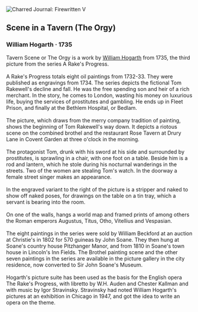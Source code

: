<div class="artwork-of-the-day">
  <div class="container">
    <div class="img-wrapper">
      <img
        src="https://uploads0.wikiart.org/images/william-hogarth/scene-in-a-tavern-1735.jpg!Large.jpg"
        alt="Charred Journal: Firewritten V" />
    </div>
    <div class="artwork-detail">
      <div class="artwork-origin"> 
        <h2 class="artwork-name">Scene in a Tavern (The Orgy)</h2>
        <h3 class="artist">
          William Hogarth
                    ·  1735
        </h3>
      </div>
      <p class="description">
        <span class="artwork-description-text ng-binding" ng-bind-html="viewModel.ArtworkOfTheDay.Description | unsafe">Tavern Scene or The Orgy is a work by <a target="_blank" href="/en/william-hogarth">William Hogarth</a> from 1735, the third picture from the series A Rake's Progress.
<br>
<br>A Rake's Progress totals eight oil paintings from 1732-33. They were published as engravings from 1734. The series depicts the fictional Tom Rakewell's decline and fall. He was the free spending son and heir of a rich merchant. In the story, he comes to London, wasting his money on luxurious life, buying the services of prostitutes and gambling. He ends up in Fleet Prison, and finally at the Bethlem Hospital, or Bedlam.
<br>
<br>The picture, which draws from the merry company tradition of painting, shows the beginning of Tom Rakewell's way down. It depicts a riotous scene on the combined brothel and the restaurant Rose Tavern at Drury Lane in Covent Garden at three o'clock in the morning.
<br>
<br>The protagonist Tom, drunk with his sword at his side and surrounded by prostitutes, is sprawling in a chair, with one foot on a table. Beside him is a rod and lantern, which he stole during his nocturnal wanderings in the streets. Two of the women are stealing Tom's watch. In the doorway a female street singer makes an appearance.
<br>
<br>In the engraved variant to the right of the picture is a stripper and naked to show off naked poses, for drawings on the table on a tin tray, which a servant is bearing into the room.
<br>
<br>On one of the walls, hangs a world map and framed prints of among others the Roman emperors Augustus, Titus, Otho, Vitellius and Vespasian.
<br>
<br>The eight paintings in the series were sold by William Beckford at an auction at Christie's in 1802 for 570 guineas by John Soane. They then hung at Soane's country house Pitzhanger Manor, and from 1810 in Soane's town house in Lincoln's Inn Fields. The Brothel painting scene and the other seven paintings in the series are available in the picture gallery in the city residence, now converted to Sir John Soane's Museum.
<br>
<br>Hogarth's picture suite has been used as the basis for the English opera The Rake's Progress, with libretto by W.H. Auden and Chester Kallman and with music by Igor Stravinsky. Stravinsky had noted William Hogarth's pictures at an exhibition in Chicago in 1947, and got the idea to write an opera on the theme.</span>
                        <div class="text-shadow-container" ng-show="showShadow" style=""></div>
      </p>
    </div>
  </div>

</div>
